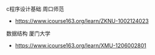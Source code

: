 c程序设计基础 周口师范

- https://www.icourse163.org/learn/ZKNU-1002124023

数据结构 厦门大学

- https://www.icourse163.org/learn/XMU-1206002801